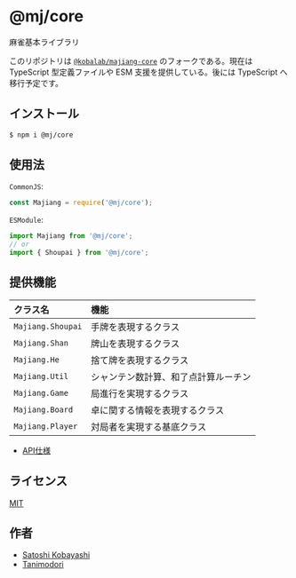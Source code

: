 # @mj/core

麻雀基本ライブラリ

このリポジトリは [`@kobalab/majiang-core`](https://github.com/kobalab/majiang-core) のフォークである。現在は TypeScript 型定義ファイルや ESM 支援を提供している。後には TypeScript へ移行予定です。

## インストール

```sh
$ npm i @mj/core
```

## 使用法

`CommonJS`:

```javascript
const Majiang = require('@mj/core');
```

`ESModule`:

```javascript
import Majiang from '@mj/core';
// or
import { Shoupai } from '@mj/core';
```

## 提供機能

| クラス名            | 機能                                 |
|:--------------------|:-------------------------------------|
| ``Majiang.Shoupai`` | 手牌を表現するクラス                 |
| ``Majiang.Shan``    | 牌山を表現するクラス                 |
| ``Majiang.He``      | 捨て牌を表現するクラス               |
| ``Majiang.Util``    | シャンテン数計算、和了点計算ルーチン |
| ``Majiang.Game``    | 局進行を実現するクラス               |
| ``Majiang.Board``   | 卓に関する情報を表現するクラス       |
| ``Majiang.Player``  | 対局者を実現する基底クラス           |

- [API仕様](https://github.com/Tanimodori/mj-core/wiki)

## ライセンス

[MIT](https://github.com/Tanimodori/mj-core/blob/master/LICENSE)

## 作者

- [Satoshi Kobayashi](https://github.com/kobalab)
- [Tanimodori](https://github.com/Tanimodori)
